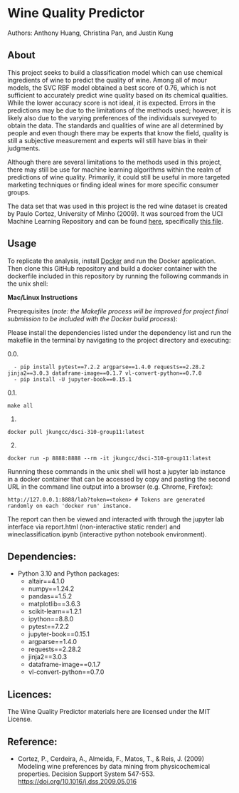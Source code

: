 # Wine Quality Predictor

Authors: Anthony Huang, Christina Pan, and Justin Kung

## About
This project seeks to build a classification model which can use chemical ingredients of wine to predict the quality of wine.
Among all of mour models, the SVC RBF model obtained a best score of 0.76, which is not sufficient to accurately predict wine quality based on its chemical qualities. 
While the lower accuracy score is not ideal, it is expected. 
Errors in the predictions may be due to the limitations of the methods used; however, it is likely also due to the varying preferences of the individuals surveyed to obtain the data.
The standards and qualities of wine are all determined by people and even though there may be experts that know the field, quality is still a subjective measurement and experts will still have bias in their judgments.

Although there are several limitations to the methods used in this project, there may still be use for machine learning algorithms within the realm of predictions of wine quality. Primarily, it could still be useful in more targeted marketing techniques or finding ideal wines for more specific consumer groups.

The data set that was used in this project is the red wine dataset is created by Paulo Cortez, University of Minho (2009). 
It was sourced from the UCI Machine Learning Repository and can be found [here](https://archive.ics.uci.edu/ml/datasets/wine+quality), specifically [this file](https://archive.ics.uci.edu/ml/machine-learning-databases/wine-quality/winequality-red.csv). 


## Usage

To replicate the analysis, install
[Docker](https://www.docker.com/get-started) and run the Docker application. Then clone this GitHub
repository and build a docker container with the dockerfile included in this repository by running the following commands in the unix shell:

**Mac/Linux Instructions**

Preqrequisites (*note: the Makefile process will be improved for project final submission to be included with the Docker build process*):

Please install the dependencies listed under the dependency list and run the makefile in the terminal by navigating to the project directory and executing:

0.0.
```
  - pip install pytest==7.2.2 argparse==1.4.0 requests==2.28.2 jinja2==3.0.3 dataframe-image==0.1.7 vl-convert-python==0.7.0
  - pip install -U jupyter-book==0.15.1

```
0.1.
```
make all 
```

1.
```
docker pull jkungcc/dsci-310-group11:latest
```

2.
```
docker run -p 8888:8888 --rm -it jkungcc/dsci-310-group11:latest
```

Runnning these commands in the unix shell will host a jupyter lab instance in a docker container that can be accessed by copy and pasting the second URL in the command line output into a browser (e.g. Chrome, Firefox):

```
http://127.0.0.1:8888/lab?token=<token> # Tokens are generated randomly on each 'docker run' instance.
```

The report can then be viewed and interacted with through the jupyter lab interface via report.html (non-interactive static render) and wineclassification.ipynb (interactive python notebook environment).
    
## Dependencies:
* Python 3.10 and Python packages:
  - altair==4.1.0 
  - numpy==1.24.2 
  - pandas==1.5.2 
  - matplotlib==3.6.3 
  - scikit-learn==1.2.1 
  - ipython==8.8.0
  - pytest==7.2.2
  - jupyter-book==0.15.1
  - argparse==1.4.0
  - requests==2.28.2
  - jinja2==3.0.3
  - dataframe-image==0.1.7
  - vl-convert-python==0.7.0


## Licences: 
The Wine Quality Predictor materials here are licensed under the MIT License.

## Reference:
* Cortez, P., Cerdeira, A., Almeida, F., Matos, T., & Reis, J. (2009) Modeling wine preferences by data mining from physicochemical properties. Decision Support System 547-553. https://doi.org/10.1016/j.dss.2009.05.016
